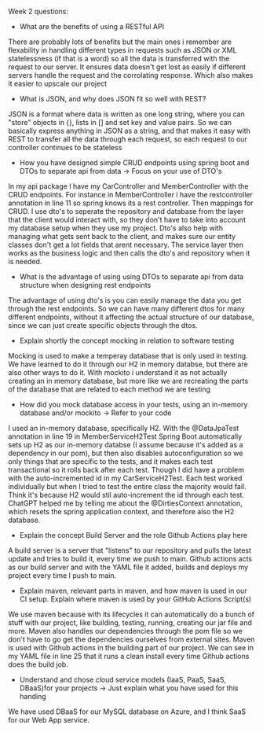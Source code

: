 Week 2 questions:

- What are the benefits of using a RESTful API

There are probably lots of benefits but the main ones i remember are 
  flexability in handling different types in requests such as JSON or XML
statelessness (if that is a word) so all the data is transferred with the request to our server. It ensures data doesn't get lost as easily if different servers handle the request and the corrolating response. Which also makes it easier to upscale our project

- What is JSON, and why does JSON fit so well with REST?
  
JSON is a format where data is written as one long string, where you can "store" objects in {}, lists in [] and set key and value pairs.
  So we can basically express anything in JSON as a string, and that makes it easy with REST to transfer all the data through each request, so each request to our controller continues to be stateless

- How you have designed simple CRUD endpoints using spring boot and DTOs to separate api from data  -> Focus on your use of DTO's
  
In my api package I have my CarController and MemberController with the CRUD endpoints. For instance in MemberController i have the restcontroller annotation in line 11 so spring knows its a rest controller. Then mappings for CRUD. I use dto's to seperate the repository and database from the layer that the client would interact with, so they don't have to take into account my database setup when they use my project. Dto's also help with managing what gets sent back to the client, and makes sure our entity classes don't get a lot fields that arent necessary. The service layer then works as the business logic and then calls the dto's and repository when it is needed.   

-  What is the advantage of using using DTOs to separate api from data structure when designing rest endpoints

The advantage of using dto's is you can easily manage the data you get through the rest endpoints. So we can have many different dtos for many different endpoints, without it affecting the actual structure of our database, since we can just create specific objects through the dtos.

- Explain shortly the concept mocking in relation to software testing
  
Mocking is used to make a temperay database that is only used in testing. We have learned to do it through our H2 in memory databse, but there are also other ways to do it. With mockito i understand it as not actually creating an in memory database, but more like we are recreating the parts of the database that are related to each method we are testing

- How did you mock database access in your tests, using an in-memory database and/or mockito → Refer to your code
  
I used an in-memory database, specifically H2. With the @DataJpaTest annotation in line 19 in MemberServiceH2Test Spring Boot automatically sets up H2 as our in-memory databse (I assume because it's added as a dependency in our pom), but then also disables autoconfiguration so we only things that are specific to the tests, and it makes each test transactional so it rolls back after each test. Though I did have a problem with the auto-incremented id in my CarServiceH2Test. Each test worked individually but when I tried to test the entire class the majority would fail. Think it's because H2 would stil auto-increment the id through each test.
  ChatGPT helped me by telling me about the @DirtiesContext annotation, which resets the spring application context, and therefore also the H2 database.

- Explain the concept Build Server and the role Github Actions play here
  
A build server is a server that "listens" to our repository and pulls the latest update and tries to build it, every time we push to main. Github actions acts as our build server and with the YAML file it added, builds and deploys my project every time I push to main.

- Explain maven, relevant parts in maven, and how maven is used in our CI setup. Explain where maven is used by your GitHub Actions Script(s)
  
We use maven because with its lifecycles it can automatically do a bunch of stuff with our project, like building, testing, running, creating our jar file and more. Maven also handles our dependencies through the pom file so we don't have to go get the dependencies ourselves from external sites. Maven is used with Github actions in the building part of our project. We can see in my YAML file in line 25 that it runs a clean install every time Github actions does the build job.

-  Understand and chose cloud service models (IaaS, PaaS, SaaS, DBaaS)for your projects -> Just explain what you have used for this handing

We have used DBaaS for our MySQL database on Azure, and I think SaaS for our Web App service.
